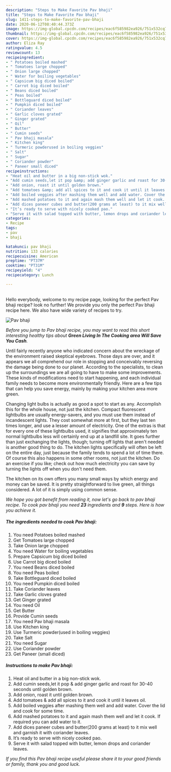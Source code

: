 ```yaml
---
description: "Steps to Make Favorite Pav bhaji"
title: "Steps to Make Favorite Pav bhaji"
slug: 1411-steps-to-make-favorite-pav-bhaji
date: 2020-06-12T08:40:44.373Z
image: https://img-global.cpcdn.com/recipes/eac6f585982ea926/751x532cq70/pav-bhaji-recipe-main-photo.jpg
thumbnail: https://img-global.cpcdn.com/recipes/eac6f585982ea926/751x532cq70/pav-bhaji-recipe-main-photo.jpg
cover: https://img-global.cpcdn.com/recipes/eac6f585982ea926/751x532cq70/pav-bhaji-recipe-main-photo.jpg
author: Eliza Ray
ratingvalue: 4.5
reviewcount: 13
recipeingredient:
- " Potatoes boiled mashed"
- " Tomatoes large chopped"
- " Onion large chopped"
- " Water for boiling vegetables"
- " Capsicum big diced boiled"
- " Carrot big diced boiled"
- " Beans diced boiled"
- " Peas boiled"
- " Bottleguard diced boiled"
- " Pumpkin diced boiled"
- " Coriander leaves"
- " Garlic cloves grated"
- " Ginger grated"
- " Oil"
- " Butter"
- " Cumin seeds"
- " Pav bhaji masala"
- " Kitchen king"
- " Turmeric powderused in boiling veggies"
- " Salt"
- " Sugar"
- " Coriander powder"
- " Paneer small diced"
recipeinstructions:
- "Heat oil and butter in a big non-stick wok."
- "Add cumin seeds,let it pop &amp; add ginger garlic and roast for 30-40 seconds until golden brown."
- "Add onion, roast it until golden brown."
- "Add tomatoes &amp; add all spices to it and cook it until it leaves oil."
- "Add boiled veggies after mashing them well and add water. Cover the lid and cook for some time."
- "Add mashed potatoes to it and again mash them well and let it cook. If required you can add water to it."
- "Add dices paneer cubes and butter(200 grams at least) to it mix well and garnish it with coriander leaves."
- "It’s ready to serve with nicely cooked pao."
- "Serve it with salad topped with butter, lemon drops and coriander leaves."
categories:
- Recipe
tags:
- pav
- bhaji

katakunci: pav bhaji 
nutrition: 133 calories
recipecuisine: American
preptime: "PT37M"
cooktime: "PT31M"
recipeyield: "4"
recipecategory: Lunch

---
```

<br>
Hello everybody, welcome to my recipe page, looking for the perfect Pav bhaji recipe? look no further! We provide you only the perfect Pav bhaji recipe here. We also have wide variety of recipes to try.
<br>


![Pav bhaji](https://img-global.cpcdn.com/recipes/eac6f585982ea926/751x532cq70/pav-bhaji-recipe-main-photo.jpg)

<i>Before you jump to Pav bhaji recipe, you may want to read this short interesting healthy tips about 
<strong>Green Living In The Cooking area Will Save You Cash</strong>.</i>
</br>

Until fairly recently anyone who indicated concern about the wreckage of the environment raised skeptical eyebrows. Those days are over, and it appears we all comprehend our role in stopping and conceivably reversing the damage being done to our planet. According to the specialists, to clean up the surroundings we are all going to have to make some improvements. These kinds of modifications need to start happening, and each individual family needs to become more environmentally friendly. Here are a few tips that can help you save energy, mainly by making your kitchen area more green.

Changing light bulbs is actually as good a spot to start as any. Accomplish this for the whole house, not just the kitchen. Compact fluorescent lightbulbs are usually energy-savers, and you must use them instead of incandescent lights. They cost somewhat more at first, but they last ten times longer, and use a lesser amount of electricity. One of the extras is that for every one of these lightbulbs used, it signifies that approximately ten normal lightbulbs less will certainly end up at a landfill site. It goes further than just exchanging the lights, though; turning off lights that aren't needed is another good thing to do. The kitchen lights specifically will often be left on the entire day, just because the family tends to spend a lot of time there. Of course this also happens in some other rooms, not just the kitchen. Do an exercise if you like; check out how much electricity you can save by turning the lights off when you don't need them.

The kitchen on its own offers you many small ways by which energy and money can be saved. It is pretty straightforward to live green, all things considered. A lot of it is simply using common sense.


<i>We hope you got benefit from reading it, now let's go back to pav bhaji recipe. To cook pav bhaji you need <strong>23</strong> ingredients and <strong>9</strong> steps. Here is how you achieve it.
</i>

##### The ingredients needed to cook Pav bhaji:

1. You need  Potatoes boiled mashed
1. Get  Tomatoes large chopped
1. Take  Onion large chopped
1. You need  Water for boiling vegetables
1. Prepare  Capsicum big diced boiled
1. Use  Carrot big diced boiled
1. You need  Beans diced boiled
1. You need  Peas boiled
1. Take  Bottleguard diced boiled
1. You need  Pumpkin diced boiled
1. Take  Coriander leaves
1. Take  Garlic cloves grated
1. Get  Ginger grated
1. You need  Oil
1. Get  Butter
1. Provide  Cumin seeds
1. You need  Pav bhaji masala
1. Use  Kitchen king
1. Use  Turmeric powder(used in boiling veggies)
1. Take  Salt
1. You need  Sugar
1. Use  Coriander powder
1. Get  Paneer (small diced)


##### Instructions to make Pav bhaji:

1. Heat oil and butter in a big non-stick wok.
1. Add cumin seeds,let it pop &amp; add ginger garlic and roast for 30-40 seconds until golden brown.
1. Add onion, roast it until golden brown.
1. Add tomatoes &amp; add all spices to it and cook it until it leaves oil.
1. Add boiled veggies after mashing them well and add water. Cover the lid and cook for some time.
1. Add mashed potatoes to it and again mash them well and let it cook. If required you can add water to it.
1. Add dices paneer cubes and butter(200 grams at least) to it mix well and garnish it with coriander leaves.
1. It’s ready to serve with nicely cooked pao.
1. Serve it with salad topped with butter, lemon drops and coriander leaves.


<i>If you find this Pav bhaji recipe useful please share it to your good friends or family, thank you and good luck.</i>
